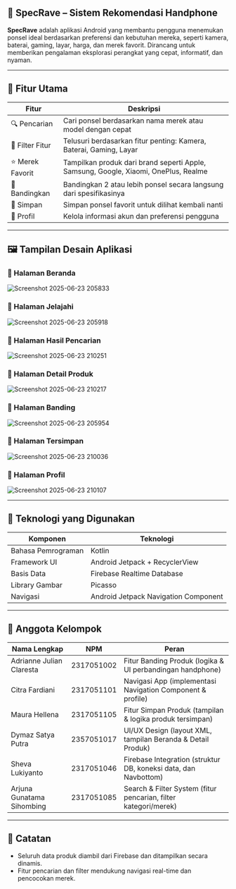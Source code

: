 ## 📱 SpecRave – Sistem Rekomendasi Handphone

**SpecRave** adalah aplikasi Android yang membantu pengguna menemukan ponsel ideal berdasarkan preferensi dan kebutuhan mereka, seperti kamera, baterai, gaming, layar, harga, dan merek favorit. Dirancang untuk memberikan pengalaman eksplorasi perangkat yang cepat, informatif, dan nyaman.

-----------------------------------------------------------------------------------------------------------------------------------------------------------------------

## 🎯 Fitur Utama

| Fitur             | Deskripsi                                                                           |
| ----------------- | ----------------------------------------------------------------------------------- |
| 🔍 Pencarian      | Cari ponsel berdasarkan nama merek atau model dengan cepat                          |
| 🎯 Filter Fitur   | Telusuri berdasarkan fitur penting: Kamera, Baterai, Gaming, Layar                  |
| ⭐ Merek Favorit  | Tampilkan produk dari brand seperti Apple, Samsung, Google, Xiaomi, OnePlus, Realme |
| 🤝 Bandingkan     | Bandingkan 2 atau lebih ponsel secara langsung dari spesifikasinya                  |
| 💾 Simpan         | Simpan ponsel favorit untuk dilihat kembali nanti                                   |
| 👤 Profil         | Kelola informasi akun dan preferensi pengguna                                       |

------------------------------------------------------------------------------------

## 🖼️ Tampilan Desain Aplikasi

### 🔹 Halaman Beranda
![Screenshot 2025-06-23 205833](https://github.com/user-attachments/assets/cf3e3711-d57e-48dc-9bb0-926e54805dae)


### 🔹 Halaman Jelajahi
![Screenshot 2025-06-23 205918](https://github.com/user-attachments/assets/0d49f984-ec13-45ce-9430-00a841307d69)


### 🔹 Halaman Hasil Pencarian
![Screenshot 2025-06-23 210251](https://github.com/user-attachments/assets/375866f1-f8af-4170-a0c2-670410f6bd0b)


### 🔹 Halaman Detail Produk
![Screenshot 2025-06-23 210217](https://github.com/user-attachments/assets/541260b4-7f32-44c0-a569-9b68a4e9a77b)


### 🔹 Halaman Banding
![Screenshot 2025-06-23 205954](https://github.com/user-attachments/assets/21c42a08-ce6e-410b-8243-c41e78e74079)


### 🔹 Halaman Tersimpan
![Screenshot 2025-06-23 210036](https://github.com/user-attachments/assets/18e7a643-2f8d-4d31-88c4-868cabb06ae9)


### 🔹 Halaman Profil
![Screenshot 2025-06-23 210107](https://github.com/user-attachments/assets/005b6687-5bf6-4004-9ed1-1d9579df89f9)



------------------------------------------------------------------------------------

## 🧪 Teknologi yang Digunakan

| Komponen              | Teknologi                                 |
|-----------------------|-------------------------------------------|
| Bahasa Pemrograman    | Kotlin                                    |
| Framework UI          | Android Jetpack + RecyclerView            |
| Basis Data            | Firebase Realtime Database                |
| Library Gambar        | Picasso                                   |
| Navigasi              | Android Jetpack Navigation Component      |

-----------------------------------------------------------------------------------------------------------------------------------------------------------------------

## 👥 Anggota Kelompok

| Nama Lengkap                | NPM        | Peran                                                                               |
| --------------------------- | ---------- | ----------------------------------------------------------------------------------- |
| Adrianne Julian Claresta    | 2317051002 | Fitur Banding Produk (logika & UI perbandingan handphone)                           |
| Citra Fardiani              | 2317051101 | Navigasi App (implementasi Navigation Component & profile)                          |
| Maura Hellena               | 2317051105 | Fitur Simpan Produk (tampilan & logika produk tersimpan)                            |
| Dymaz Satya Putra           | 2357051017 | UI/UX Design (layout XML, tampilan Beranda & Detail Produk)                         |
| Sheva Lukiyanto             | 2317051046 | Firebase Integration (struktur DB, koneksi data, dan Navbottom) |
| Arjuna Gunatama Sihombing   | 2317051085 | Search & Filter System (fitur pencarian, filter kategori/merek)                     |

-----------------------------------------------------------------------------------------------------------------------------------------------------------------------


## 📌 Catatan

* Seluruh data produk diambil dari Firebase dan ditampilkan secara dinamis.
* Fitur pencarian dan filter mendukung navigasi real-time dan pencocokan merek.
